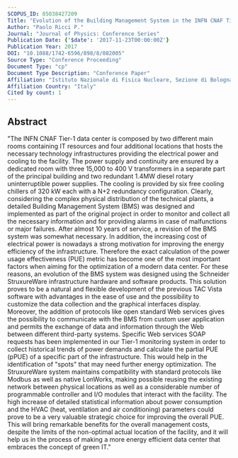 ```yaml
---
SCOPUS_ID: 85038427209
Title: "Evolution of the Building Management System in the INFN CNAF Tier-1 data center facility."
Author: "Paolo Ricci P."
Journal: "Journal of Physics: Conference Series"
Publication Date: {'$date': '2017-11-23T00:00:00Z'}
Publication Year: 2017
DOI: "10.1088/1742-6596/898/8/082005"
Source Type: "Conference Proceeding"
Document Type: "cp"
Document Type Description: "Conference Paper"
Affiliation: "Istituto Nazionale di Fisica Nucleare, Sezione di Bologna"
Affiliation Country: "Italy"
Cited by count: 1
---
```


## Abstract
"The INFN CNAF Tier-1 data center is composed by two different main rooms containing IT resources and four additional locations that hosts the necessary technology infrastructures providing the electrical power and cooling to the facility. The power supply and continuity are ensured by a dedicated room with three 15,000 to 400 V transformers in a separate part of the principal building and two redundant 1.4MW diesel rotary uninterruptible power supplies. The cooling is provided by six free cooling chillers of 320 kW each with a N+2 redundancy configuration. Clearly, considering the complex physical distribution of the technical plants, a detailed Building Management System (BMS) was designed and implemented as part of the original project in order to monitor and collect all the necessary information and for providing alarms in case of malfunctions or major failures. After almost 10 years of service, a revision of the BMS system was somewhat necessary. In addition, the increasing cost of electrical power is nowadays a strong motivation for improving the energy efficiency of the infrastructure. Therefore the exact calculation of the power usage effectiveness (PUE) metric has become one of the most important factors when aiming for the optimization of a modern data center. For these reasons, an evolution of the BMS system was designed using the Schneider StruxureWare infrastructure hardware and software products. This solution proves to be a natural and flexible development of the previous TAC Vista software with advantages in the ease of use and the possibility to customize the data collection and the graphical interfaces display. Moreover, the addition of protocols like open standard Web services gives the possibility to communicate with the BMS from custom user application and permits the exchange of data and information through the Web between different third-party systems. Specific Web services SOAP requests has been implemented in our Tier-1 monitoring system in order to collect historical trends of power demands and calculate the partial PUE (pPUE) of a specific part of the infrastructure. This would help in the identification of \"spots\" that may need further energy optimization. The StruxureWare system maintains compatibility with standard protocols like Modbus as well as native LonWorks, making possible reusing the existing network between physical locations as well as a considerable number of programmable controller and I/O modules that interact with the facility. The high increase of detailed statistical information about power consumption and the HVAC (heat, ventilation and air conditioning) parameters could prove to be a very valuable strategic choice for improving the overall PUE. This will bring remarkable benefits for the overall management costs, despite the limits of the non-optimal actual location of the facility, and it will help us in the process of making a more energy efficient data center that embraces the concept of green IT."
